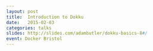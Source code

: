 ```yaml
---
layout: post
title:  Introduction to Dokku
date:   2015-02-03
categories: talks
slides: http://slides.com/adambutler/dokku-basics-8#/
event: Docker Bristol
---
```

